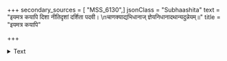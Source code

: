 +++
secondary_sources = [ "MSS_6130",]
jsonClass = "Subhaashita"
text = "इयमत्र कयापि दिशा नीतिदृशां दर्शिता पदवी।  \nचाणक्याद्यभिधानाज् ज्ञेयनिधानादथान्यदुन्नेयम्॥"
title = "इयमत्र कयापि"

+++

<details><summary>Text</summary>

इयमत्र कयापि दिशा नीतिदृशां दर्शिता पदवी।  
चाणक्याद्यभिधानाज् ज्ञेयनिधानादथान्यदुन्नेयम्॥
</details>
